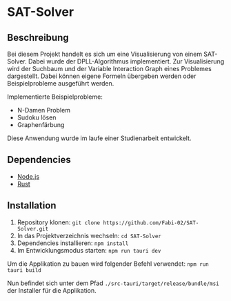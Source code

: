 # SAT-Solver

## Beschreibung

Bei diesem Projekt handelt es sich um eine Visualisierung von einem SAT-Solver. Dabei wurde der DPLL-Algorithmus implementiert. Zur Visualisierung wird der Suchbaum und der Variable Interaction Graph eines Problemes dargestellt. Dabei können eigene Formeln übergeben werden oder Beispielprobleme ausgeführt werden.

Implementierte Beispielprobleme:
* N-Damen Problem 
* Sudoku lösen 
* Graphenfärbung

Diese Anwendung wurde im laufe einer Studienarbeit entwickelt.

## Dependencies

* [Node.js](https://nodejs.org/de/)
* [Rust](https://www.rust-lang.org/tools/install)

## Installation

1. Repository klonen: `git clone https://github.com/Fabi-02/SAT-Solver.git`
2. In das Projektverzeichnis wechseln: `cd SAT-Solver`
3. Dependencies installieren: `npm install`
4. Im Entwicklungsmodus starten: `npm run tauri dev` 

Um die Applikation zu bauen wird folgender Befehl verwendet: `npm run tauri build`

Nun befindet sich unter dem Pfad `./src-tauri/target/release/bundle/msi` der Installer für die Applikation.
